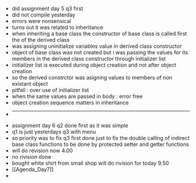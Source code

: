 - did assignment day 5 q3 first
- did not compile yesterday
- errors were nonsensical
- turns out it was related to inheritance
- when inheriting a base class the constructor of base class is called first the of the derived class
- was assigning uninitialize variables value in derived class constructor
- object of base class was not created but i was passing the values for its members in the derived class constructor through initializer list
- initializer list is executed during object creation and not after object creation
- so the derived constrctor was asigning values to members of non existant object
- pitfall : over use of initializer list
- when the same values are passed in body : error free
- object creation sequence matters in inheritance
- ___
- assignment day 6 q2 done first as it was simple
- q1 is just yesterdays q3 with menu
- so priority was to fix q3 first done just to fix the double calling of indirect base class functions to be done by protected setter and getter functions
- will do revision now 4.00
- no rivision done
- bought white shirt from small shop will do rivision for today 9.50
- [[Agenda_Day7]]
-